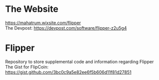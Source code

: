 # The Website
https://mahatrum.wixsite.com/flipper  
The Devpost: https://devpost.com/software/flipper-z2u5g4

# Flipper
Repository to store supplemental code and information regarding Flipper  
The Gist for FlipCoin: https://gist.github.com/3bc0c9a5e82ee6f5b606d11f81d27851
